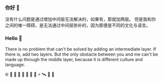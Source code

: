 ### 你好 👋

没有什么问题是通过增加中间层无法解决的，如果有，那就加两层。
但是我和你之间的唯一障碍，是无法通过中间层弥补的，因为那便是不同的文化与语言。


### Hello 🚀

There is no problem that can't be solved by adding an intermediate layer. If there is, add two layers. But the only obstacle between you and me can't be made up through the middle layer, because it is  different culture and language.


🌐 💌 🥪 🍉 🥚 💩 🍎 🎈 ⚡ 🛰️ 🎃 🥯
